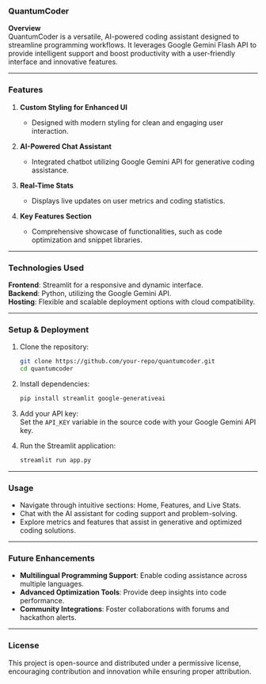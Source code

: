 ### QuantumCoder

**Overview**  
QuantumCoder is a versatile, AI-powered coding assistant designed to streamline programming workflows. It leverages Google Gemini Flash API to provide intelligent support and boost productivity with a user-friendly interface and innovative features.

---

### **Features**

1. **Custom Styling for Enhanced UI**  
   - Designed with modern styling for clean and engaging user interaction.  

2. **AI-Powered Chat Assistant**  
   - Integrated chatbot utilizing Google Gemini API for generative coding assistance.  

3. **Real-Time Stats**  
   - Displays live updates on user metrics and coding statistics.  

4. **Key Features Section**  
   - Comprehensive showcase of functionalities, such as code optimization and snippet libraries.  

---

### **Technologies Used**

**Frontend**: Streamlit for a responsive and dynamic interface.  
**Backend**: Python, utilizing the Google Gemini API.  
**Hosting**: Flexible and scalable deployment options with cloud compatibility.  

---

### **Setup & Deployment**

1. Clone the repository:  
   ```bash
   git clone https://github.com/your-repo/quantumcoder.git
   cd quantumcoder
   ```

2. Install dependencies:  
   ```bash
   pip install streamlit google-generativeai
   ```

3. Add your API key:  
   Set the `API_KEY` variable in the source code with your Google Gemini API key.

4. Run the Streamlit application:  
   ```bash
   streamlit run app.py
   ```

---

### **Usage**

- Navigate through intuitive sections: Home, Features, and Live Stats.  
- Chat with the AI assistant for coding support and problem-solving.  
- Explore metrics and features that assist in generative and optimized coding solutions.

---

### **Future Enhancements**

- **Multilingual Programming Support**: Enable coding assistance across multiple languages.  
- **Advanced Optimization Tools**: Provide deep insights into code performance.  
- **Community Integrations**: Foster collaborations with forums and hackathon alerts.

---

### **License**  
This project is open-source and distributed under a permissive license, encouraging contribution and innovation while ensuring proper attribution.
